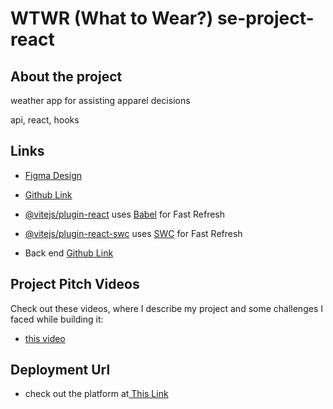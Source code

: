 # WTWR (What to Wear?) se-project-react

## About the project

weather app for assisting apparel decisions

api, react, hooks

## Links

- [Figma Design](https://www.figma.com/file/DTojSwldenF9UPKQZd6RRb/Sprint-10%3A-WTWR)

- [Github Link](https://github.com/MrRockets101/se_project_react.git)

- [@vitejs/plugin-react](https://github.com/vitejs/vite-plugin-react/blob/main/packages/plugin-react/README.md) uses [Babel](https://babeljs.io/) for Fast Refresh

- [@vitejs/plugin-react-swc](https://github.com/vitejs/vite-plugin-react-swc) uses [SWC](https://swc.rs/) for Fast Refresh

- Back end [Github Link](https://github.com/MrRockets101/se_project_express.git)

## Project Pitch Videos

Check out these videos, where I describe my project
and some challenges I faced while building it:

- [this video](https://drive.google.com/file/d/1P9EGCjxymTVQkz269mkLo4Q20jok90Vu/view?usp=drive_link)

## Deployment Url

- check out the platform at[ This Link](wtwrmrrockets101jumpingcrab.com)
